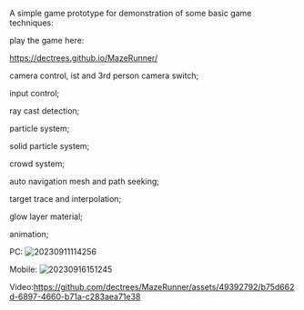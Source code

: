 
A simple game prototype for demonstration of some basic game techniques:

play the game here:

https://dectrees.github.io/MazeRunner/

camera control, ist and 3rd person camera switch;

input control;

ray cast detection;

particle system;

solid particle system;

crowd system;

auto navigation mesh and path seeking;

target trace and interpolation;

glow layer material;

animation;

PC:
![20230911114256](https://github.com/dectrees/MazeRunner/assets/49392792/257805f3-379f-4a3b-9029-7e06dd4fc875)

Mobile:
![20230916151245](https://github.com/dectrees/MazeRunner/assets/49392792/59a00efb-f87a-4d06-8843-da89325fbf80)

Video:https://github.com/dectrees/MazeRunner/assets/49392792/b75d662d-6897-4660-b71a-c283aea71e38

